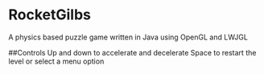 RocketGilbs
===========

A physics based puzzle game written in Java using OpenGL and LWJGL

##Controls
Up and down to accelerate and decelerate
Space to restart the level or select a menu option
